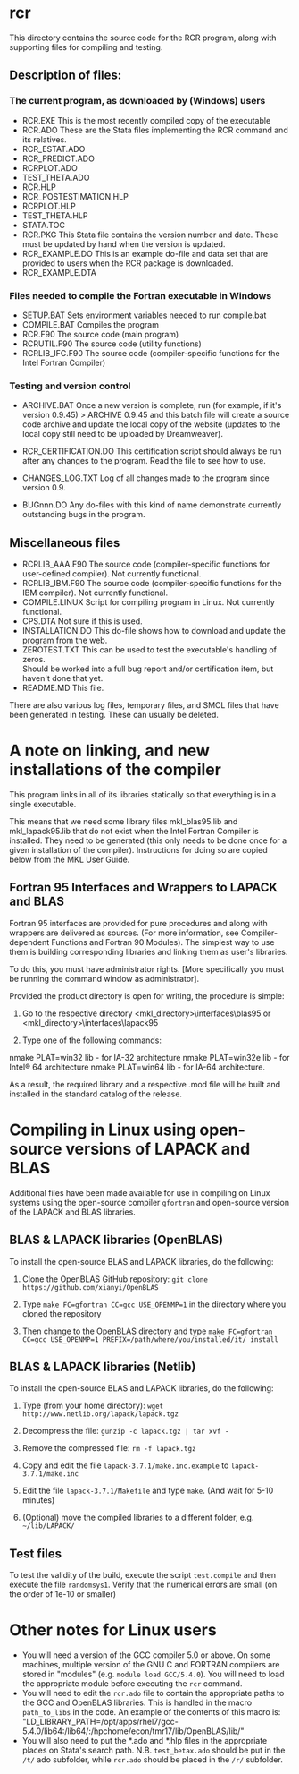 # rcr
This directory contains the source code for the RCR program, along with supporting files for compiling and testing.

## Description of files:

### The current program, as downloaded by (Windows) users
 - RCR.EXE			This is the most recently compiled copy of the executable
 - RCR.ADO			These are the Stata files implementing the RCR command and its relatives.
 - RCR_ESTAT.ADO
 - RCR_PREDICT.ADO
 - RCRPLOT.ADO
 - TEST_THETA.ADO
 - RCR.HLP
 - RCR_POSTESTIMATION.HLP
 - RCRPLOT.HLP
 - TEST_THETA.HLP
 - STATA.TOC
 - RCR.PKG			This Stata file contains the version number and date.
			These must be updated by hand when the version is updated.
 - RCR_EXAMPLE.DO		This is an example do-file and data set that are provided to users when the RCR package is downloaded.
 - RCR_EXAMPLE.DTA

### Files needed to compile the Fortran executable in Windows
 - SETUP.BAT		Sets environment variables needed to run compile.bat
 - COMPILE.BAT		Compiles the program
 - RCR.F90			The source code (main program)  
 - RCRUTIL.F90		The source code (utility functions)
 - RCRLIB_IFC.F90		The source code (compiler-specific functions for the Intel Fortran Compiler)

### Testing and version control
 - ARCHIVE.BAT		Once a new version is complete, run (for example, if it's version 0.9.45) 
                        >  ARCHIVE 0.9.45
			and this batch file will create a source code archive and update the local 
			copy of the website (updates to the local copy still need to be uploaded by Dreamweaver).

 - RCR_CERTIFICATION.DO	This certification script should always be run after any changes to the program.  Read the file to see how to use.

 - CHANGES_LOG.TXT		Log of all changes made to the program since version 0.9.


 - BUGnnn.DO		Any do-files with this kind of name demonstrate currently outstanding bugs in the program.  


## Miscellaneous files
 - RCRLIB_AAA.F90		The source code (compiler-specific functions for user-defined compiler).  Not currently functional.
 - RCRLIB_IBM.F90		The source code (compiler-specific functions for the IBM compiler).  Not currently functional.
 - COMPILE.LINUX		Script for compiling program in Linux.  Not currently functional.
 - CPS.DTA			Not sure if this is used.
 - INSTALLATION.DO		This do-file shows how to download and update the program from the web.
 - ZEROTEST.TXT		This can be used to test the executable's handling of zeros.  
			Should be worked into a full bug report and/or certification item, but haven't done that yet.
 - README.MD		This file.

There are also various log files, temporary files, and SMCL files that have been generated in testing.  These can usually be deleted.


# A note on linking, and new installations of the compiler

This program links in all of its libraries statically so that everything is in a single executable.  

This means that we need some library files mkl_blas95.lib and mkl_lapack95.lib that do not exist when the Intel Fortran Compiler is installed.  They need to be generated (this only needs to be done once for a given installation of the compiler).  Instructions for doing so are copied below from the MKL User Guide.

## Fortran 95 Interfaces and Wrappers to LAPACK and BLAS

Fortran 95 interfaces are provided for pure procedures and along with wrappers are
delivered as sources. (For more information, see Compiler-dependent Functions and
Fortran 90 Modules). The simplest way to use them is building corresponding libraries and
linking them as user's libraries. 

To do this, you must have administrator rights. [More specifically you must be running the command window as administrator].

Provided the product directory is open for writing, the procedure is simple:

1. Go to the respective directory <mkl_directory>\interfaces\blas95 or
<mkl_directory>\interfaces\lapack95

2. Type one of the following commands:

  nmake PLAT=win32 lib - for IA-32 architecture
  nmake PLAT=win32e lib - for Intel® 64 architecture
  nmake PLAT=win64 lib - for IA-64 architecture.

As a result, the required library and a respective .mod file will be built and installed in the
standard catalog of the release.

# Compiling in Linux using open-source versions of LAPACK and BLAS

Additional files have been made available for use in compiling on Linux systems using the open-source compiler `gfortran` and open-source version of the LAPACK and BLAS libraries.

## BLAS & LAPACK libraries (OpenBLAS)

To install the open-source BLAS and LAPACK libraries, do the following:

1. Clone the OpenBLAS GitHub repository: `git clone https://github.com/xianyi/OpenBLAS`

2. Type `make FC=gfortran CC=gcc USE_OPENMP=1` in the directory where you cloned the repository

3. Then change to the OpenBLAS directory and type `make FC=gfortran CC=gcc USE_OPENMP=1 PREFIX=/path/where/you/installed/it/ install`

## BLAS & LAPACK libraries (Netlib)

To install the open-source BLAS and LAPACK libraries, do the following:

1. Type (from your home directory): `wget http://www.netlib.org/lapack/lapack.tgz`

2. Decompress the file: `gunzip -c lapack.tgz | tar xvf -`

3. Remove the compressed file: `rm -f lapack.tgz`

4. Copy and edit the file `lapack-3.7.1/make.inc.example` to `lapack-3.7.1/make.inc`

5. Edit the file `lapack-3.7.1/Makefile` and type `make`. (And wait for 5-10 minutes)

6. (Optional) move the compiled libraries to a different folder, e.g. `~/lib/LAPACK/`

## Test files

To test the validity of the build, execute the script `test.compile` and then execute the file `randomsys1`. Verify that the numerical errors are small (on the order of 1e-10 or smaller)

# Other notes for Linux users

- You will need a version of the GCC compiler 5.0 or above. On some machines, multiple version of the GNU C and FORTRAN compilers are stored in "modules" (e.g. `module load GCC/5.4.0`). You will need to load the appropriate module before executing the `rcr` command.
- You will need to edit the `rcr.ado` file to contain the appropriate paths to the GCC and OpenBLAS libraries. This is handled in the macro `path_to_libs` in the code. An example of the contents of this macro is: "LD_LIBRARY_PATH=/opt/apps/rhel7/gcc-5.4.0/lib64:/lib64/:/hpchome/econ/tmr17/lib/OpenBLAS/lib/"
- You will also need to put the *.ado and *.hlp files in the appropriate places on Stata's search path. N.B. `test_betax.ado` should be put in the `/t/` ado subfolder, while `rcr.ado` should be placed in the `/r/` subfolder.
